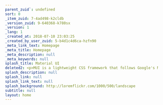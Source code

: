 ```yaml
---
parent_zuid`: undefined
sort: 0
_item_zuid: 7-4ad498-k2cldb
_version_zuid: 9-640368-k780sx
_version: 1
_lang: 1
_created_at: 2018-07-10 23:03:25
_created_by_user_zuid: 5-b4d1c4d6ca-hzfn90
_meta_link_text: Homepage
_meta_title: Homepage
_meta_description: null
_meta_keywords: null
splash_title: Material UI
deleted2: <p>MUI is a lightweight CSS framework that follows Google's Material Design guidelines</p>
splash_description: null
splash_link: null
splash_link_text: null
splash_background: http://loremflickr.com/1000/500/landscape
subtitle: null
layout: home
---
```

